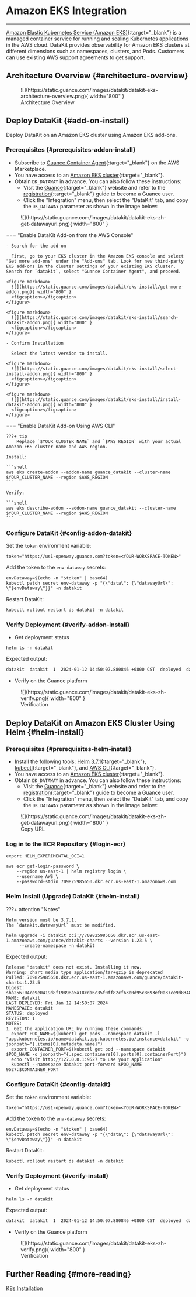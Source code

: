 # Amazon EKS Integration
---

[Amazon Elastic Kubernetes Service (Amazon EKS)](https://aws.amazon.com/eks/){:target="_blank"} is a managed container service for running and scaling Kubernetes applications in the AWS cloud.
DataKit provides observability for Amazon EKS clusters at different dimensions such as namespaces, clusters, and Pods. Customers can use existing AWS support agreements to get support.


## Architecture Overview {#architecture-overview}

<figure markdown>
  ![](https://static.guance.com/images/datakit/datakit-eks-architecture-overview.png){ width="800" }
  <figcaption>Architecture Overview</figcaption>
</figure>

## Deploy DataKit {#add-on-install}

Deploy DataKit on an Amazon EKS cluster using Amazon EKS add-ons.

### Prerequisites {#prerequisites-addon-install}

- Subscribe to [Guance Container Agent](https://aws.amazon.com/marketplace/pp/prodview-tdwkw3qcsimso?sr=0-2&ref_=beagle&applicationId=AWSMPContessa){:target="_blank"} on the AWS Marketplace.
- You have access to an [Amazon EKS cluster](https://aws.amazon.com/eks/){:target="_blank"}.
- Obtain `DK_DATAWAY` in advance. You can also follow these instructions:
    - Visit the [Guance](https://en.guance.com/){:target="_blank"} website and refer to the [registration](https://docs.guance.com/en/billing/commercial-register/){:target="_blank"} guide to become a Guance user.
    - Click the "Integration" menu, then select the "DataKit" tab, and copy the `DK_DATAWAY` parameter as shown in the image below:

<figure markdown>
  ![](https://static.guance.com/images/datakit/datakit-eks-zh-get-datawayurl.png){ width="800" }
  <figcaption></figcaption>
</figure>  

<!-- markdownlint-disable MD046 -->  
=== "Enable DataKit Add-on from the AWS Console"

    - Search for the add-on
    
      First, go to your EKS cluster in the Amazon EKS console and select "Get more add-ons" under the "Add-ons" tab. Look for new third-party EKS add-ons in the cluster settings of your existing EKS cluster. Search for `datakit`, select "Guance Container Agent", and proceed.
    
    <figure markdown>
      ![](https://static.guance.com/images/datakit/eks-install/get-more-addon.png){ width="800" }
      <figcaption></figcaption>
    </figure>
    
    <figure markdown>
      ![](https://static.guance.com/images/datakit/eks-install/search-datakit-addon.png){ width="800" }
      <figcaption></figcaption>
    </figure>

    - Confirm Installation
    
      Select the latest version to install.
    
    <figure markdown>
      ![](https://static.guance.com/images/datakit/eks-install/select-install-addon.png){ width="800" }
      <figcaption></figcaption>
    </figure>    
        
    <figure markdown>
      ![](https://static.guance.com/images/datakit/eks-install/install-datakit-addon.png){ width="800" }
      <figcaption></figcaption>
    </figure>    

=== "Enable DataKit Add-on Using AWS CLI"

    ???+ tip
        Replace `$YOUR_CLUSTER_NAME` and `$AWS_REGION` with your actual Amazon EKS cluster name and AWS region.
        
    Install:
    
    ```shell
    aws eks create-addon --addon-name guance_datakit --cluster-name $YOUR_CLUSTER_NAME --region $AWS_REGION
    ```
    
    Verify:
    
    ```shell
    aws eks describe-addon --addon-name guance_datakit --cluster-name $YOUR_CLUSTER_NAME --region $AWS_REGION
    ```
<!-- markdownlint-enable -->


### Configure DataKit {#config-addon-datakit}


Set the `token` environment variable:

```shell
token="https://us1-openway.guance.com?token=<YOUR-WORKSPACE-TOKEN>"
```

Add the token to the `env-dataway` secrets:

```shell
envDataway=$(echo -n "$token" | base64)
kubectl patch secret env-dataway -p "{\"data\": {\"datawayUrl\": \"$envDataway\"}}" -n datakit
```

Restart DataKit:

```shell
kubectl rollout restart ds datakit -n datakit
```

### Verify Deployment {#verify-addon-install}

- Get deployment status

```shell
helm ls -n datakit
```

Expected output:

```txt
datakit  datakit  1  2024-01-12 14:50:07.880846 +0800 CST  deployed  datakit-1.20.0  1.20.0
```

- Verify on the Guance platform

<figure markdown>
  ![](https://static.guance.com/images/datakit/datakit-eks-zh-verify.png){ width="800" }
  <figcaption>Verification</figcaption>
</figure>

## Deploy DataKit on Amazon EKS Cluster Using Helm {#helm-install}

### Prerequisites {#prerequisites-helm-install}

- Install the following tools: [Helm 3.7.1](https://github.com/helm/helm/releases/tag/v3.7.1){:target="_blank"}, [kubectl](https://kubernetes.io/docs/tasks/tools/){:target="_blank"}, and [AWS CLI](https://aws.amazon.com/cli/){:target="_blank"}.
- You have access to an [Amazon EKS cluster](https://aws.amazon.com/eks/){:target="_blank"}.
- Obtain `DK_DATAWAY` in advance. You can also follow these instructions:
    - Visit the [Guance](https://en.guance.com/){:target="_blank"} website and refer to the [registration](https://docs.guance.com/en/billing/commercial-register/){:target="_blank"} guide to become a Guance user.
    - Click the "Integration" menu, then select the "DataKit" tab, and copy the `DK_DATAWAY` parameter as shown in the image below:


<figure markdown>
  ![](https://static.guance.com/images/datakit/datakit-eks-zh-get-datawayurl.png){ width="800" }
  <figcaption>Copy URL</figcaption>
</figure>
  

### Log in to the ECR Repository {#login-ecr}

```shell
export HELM_EXPERIMENTAL_OCI=1

aws ecr get-login-password \
    --region us-east-1 | helm registry login \
    --username AWS \
    --password-stdin 709825985650.dkr.ecr.us-east-1.amazonaws.com
```

### Helm Install (Upgrade) DataKit {#helm-install}

<!-- markdownlint-disable MD046 -->
???+ attention "Notes"

    Helm version must be 3.7.1.
    The `datakit.datawayUrl` must be modified.

<!-- markdownlint-enable -->

```shell
helm upgrade -i datakit oci://709825985650.dkr.ecr.us-east-1.amazonaws.com/guance/datakit-charts --version 1.23.5 \
     --create-namespace -n datakit
```

Expected output:

```shell
Release "datakit" does not exist. Installing it now.
Warning: chart media type application/tar+gzip is deprecated
Pulled: 709825985650.dkr.ecr.us-east-1.amazonaws.com/guance/datakit-charts:1.23.5
Digest: sha256:04ce9e0419d8f19898a5a18cda6c35f0ff82cf63e0d95c8693ef0a37ce9d8348
NAME: datakit
LAST DEPLOYED: Fri Jan 12 14:50:07 2024
NAMESPACE: datakit
STATUS: deployed
REVISION: 1
NOTES:
1. Get the application URL by running these commands:
  export POD_NAME=$(kubectl get pods --namespace datakit -l "app.kubernetes.io/name=datakit,app.kubernetes.io/instance=datakit" -o jsonpath="{.items[0].metadata.name}")
  export CONTAINER_PORT=$(kubectl get pod --namespace datakit $POD_NAME -o jsonpath="{.spec.containers[0].ports[0].containerPort}")
  echo "Visit http://127.0.0.1:9527 to use your application"
  kubectl --namespace datakit port-forward $POD_NAME 9527:$CONTAINER_PORT
```

### Configure DataKit {#config-datakit}

Set the `token` environment variable:

```shell
token="https://us1-openway.guance.com?token=<YOUR-WORKSPACE-TOKEN>"
```

Add the token to the `env-dataway` secrets:

```shell
envDataway=$(echo -n "$token" | base64)
kubectl patch secret env-dataway -p "{\"data\": {\"datawayUrl\": \"$envDataway\"}}" -n datakit
```

Restart DataKit:

```shell
kubectl rollout restart ds datakit -n datakit
```

### Verify Deployment {#verify-install}

- Get deployment status

```shell
helm ls -n datakit
```

Expected output:

```txt
datakit  datakit  1  2024-01-12 14:50:07.880846 +0800 CST  deployed  datakit-1.20.0  1.20.0
```

- Verify on the Guance platform

<figure markdown>
  ![](https://static.guance.com/images/datakit/datakit-eks-zh-verify.png){ width="800" }
  <figcaption>Verification</figcaption>
</figure>

## Further Reading {#more-reading}

[K8s Installation](datakit-daemonset-deploy.md)